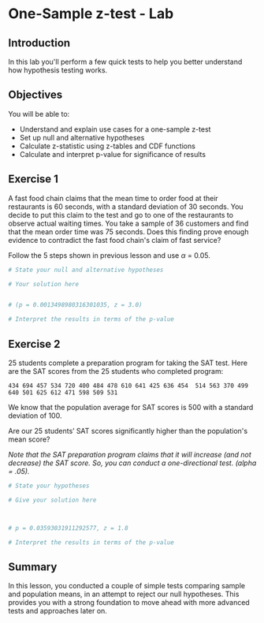 
# One-Sample z-test - Lab

## Introduction
In this lab you'll perform a few quick tests to help you better understand how hypothesis testing works.

## Objectives
You will be able to:
* Understand and explain use cases for a one-sample z-test
* Set up null and alternative hypotheses
* Calculate z-statistic using z-tables and CDF functions
* Calculate and interpret p-value for significance of results

## Exercise 1
A fast food chain claims that the mean time to order food at their restaurants is 60 seconds, with a standard deviation of 30 seconds. You decide to put this claim to the test and go to one of the restaurants to observe actual waiting times. You take a sample of 36 customers and find that the mean order time was 75 seconds. Does this finding prove enough evidence to contradict the fast food chain's claim of fast service?

Follow the 5 steps shown in previous lesson and use $\alpha$ = 0.05. 


```python
# State your null and alternative hypotheses

```


```python
# Your solution here


# (p = 0.0013498980316301035, z = 3.0)
```


```python
# Interpret the results in terms of the p-value


```

## Exercise 2

25 students complete a preparation program for taking the SAT test.  Here are the SAT scores from the 25 students who completed  program:

``
434 694 457 534 720 400 484 478 610 641 425 636 454 
514 563 370 499 640 501 625 612 471 598 509 531
``

We know that the population average for SAT scores is 500 with a standard deviation of 100.

Are our 25 students’ SAT scores significantly higher than the population's mean score? 

*Note that the SAT preparation program claims that it will increase (and not decrease) the SAT score.  So, you can conduct a one-directional test. (alpha = .05).*


```python
# State your hypotheses 

```


```python
# Give your solution here 



# p = 0.03593031911292577, z = 1.8
```


```python
# Interpret the results in terms of the p-value

```

## Summary

In this lesson, you conducted a couple of simple tests comparing sample and population means, in an attempt to reject our null hypotheses. This provides you with a strong foundation to move ahead with more advanced tests and approaches later on.
